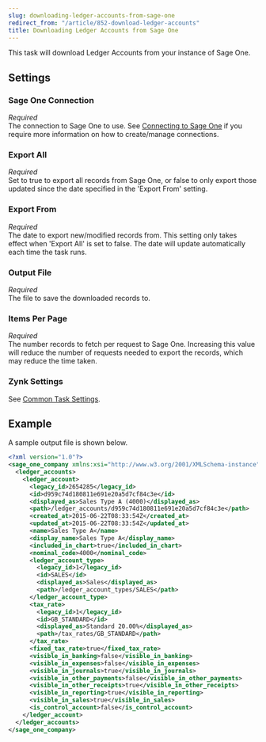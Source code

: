 ```yaml
---
slug: downloading-ledger-accounts-from-sage-one
redirect_from: "/article/852-download-ledger-accounts"
title: Downloading Ledger Accounts from Sage One
---
```

This task will download Ledger Accounts from your instance of Sage One.

## Settings
### Sage One Connection
_Required_  
The connection to Sage One to use. See [Connecting to Sage One](connecting-to-sage-one) if you require more information on how to create/manage connections.

### Export All
_Required_  
Set to true to export all records from Sage One, or false to only export those updated since the date specified in the 'Export From' setting.

### Export From
_Required_  
The date to export new/modified records from. This setting only takes effect when 'Export All' is set to false. The date will update automatically each time the task runs.

### Output File
_Required_  
The file to save the downloaded records to.

### Items Per Page
_Required_  
The number records to fetch per request to Sage One. Increasing this value will reduce the number of requests needed to export the records, which may reduce the time taken.

### Zynk Settings
See [Common Task Settings](common-task-settings).

## Example
A sample output file is shown below.
```xml
<?xml version="1.0"?>
<sage_one_company xmlns:xsi="http://www.w3.org/2001/XMLSchema-instance" xmlns:xsd="http://www.w3.org/2001/XMLSchema">
  <ledger_accounts>
    <ledger_account>
      <legacy_id>2654285</legacy_id>
      <id>d959c74d180811e691e20a5d7cf84c3e</id>
      <displayed_as>Sales Type A (4000)</displayed_as>
      <path>/ledger_accounts/d959c74d180811e691e20a5d7cf84c3e</path>
      <created_at>2015-06-22T08:33:54Z</created_at>
      <updated_at>2015-06-22T08:33:54Z</updated_at>
      <name>Sales Type A</name>
      <display_name>Sales Type A</display_name>
      <included_in_chart>true</included_in_chart>
      <nominal_code>4000</nominal_code>
      <ledger_account_type>
        <legacy_id>1</legacy_id>
        <id>SALES</id>
        <displayed_as>Sales</displayed_as>
        <path>/ledger_account_types/SALES</path>
      </ledger_account_type>
      <tax_rate>
        <legacy_id>1</legacy_id>
        <id>GB_STANDARD</id>
        <displayed_as>Standard 20.00%</displayed_as>
        <path>/tax_rates/GB_STANDARD</path>
      </tax_rate>
      <fixed_tax_rate>true</fixed_tax_rate>
      <visible_in_banking>false</visible_in_banking>
      <visible_in_expenses>false</visible_in_expenses>
      <visible_in_journals>true</visible_in_journals>
      <visible_in_other_payments>false</visible_in_other_payments>
      <visible_in_other_receipts>true</visible_in_other_receipts>
      <visible_in_reporting>true</visible_in_reporting>
      <visible_in_sales>true</visible_in_sales>
      <is_control_account>false</is_control_account>
    </ledger_account>
  </ledger_accounts>
</sage_one_company>
```